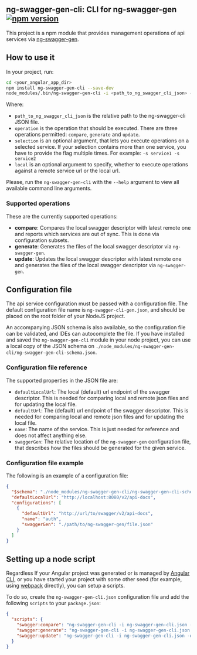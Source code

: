 ## ng-swagger-gen-cli: CLI for ng-swagger-gen [![npm version](https://badge.fury.io/js/ng-swagger-gen-cli.svg)](https://badge.fury.io/js/ng-swagger-gen-cli)

This project is a npm module that provides management operations of api services via [ng-swagger-gen](https://github.com/cyclosproject/ng-swagger-gen).

## How to use it

In your project, run:

```bash
cd <your_angular_app_dir>
npm install ng-swagger-gen-cli --save-dev
node_modules/.bin/ng-swagger-gen-cli -i <path_to_ng_swagger_cli_json> -o operation -s selection -l
```

Where:

- `path_to_ng_swagger_cli_json` is the relative path to the ng-swagger-cli JSON
  file.
- `operation` is the operation that should be executed. There are three operations permitted: `compare`, `generate` and `update`.
- `selection` is an optional argument, that lets you execute operations on a selected service. If your selection contains more than one service, you have to provide the flag multiple times. For example: `-s service1 -s service2`
- `local` is an optional argument to specify, whether to execute operations against a remote service url or the local url.

Please, run the `ng-swagger-gen-cli` with the `--help` argument to view all available command line arguments.

### Supported operations

These are the currently supported operations:

- **compare**: Compares the local swagger descriptor with latest remote one and reports which services are out of sync. This is done via configuration subsets.
- **generate**: Generates the files of the local swagger descriptor via `ng-swagger-gen`.
- **update**: Updates the local swagger descriptor with latest remote one and generates the files of the local swagger descriptor via `ng-swagger-gen`.

## Configuration file

The api service configuration must be passed with a configuration file. The default configuration
file name is `ng-swagger-cli-gen.json`, and should be placed on the root folder
of your NodeJS project.

An accompanying JSON schema is also available, so the configuration file can be
validated, and IDEs can autocomplete the file. If you have installed and
saved the `ng-swagger-gen-cli` module in your node project, you can use a local copy
of the JSON schema on `./node_modules/ng-swagger-gen-cli/ng-swagger-gen-cli-schema.json`.

### Configuration file reference

The supported properties in the JSON file are:

- `defaultLocalUrl`: The local (default) url endpoint of the swagger descriptor. This is needed for comparing local and remote json files and for updating the local file.
- `defaultUrl`: The (default) url endpoint of the swagger descriptor. This is needed for comparing local and remote json files and for updating the local file.
- `name`: The name of the service. This is just needed for reference and does not affect anything else.
- `swaggerGen`: The relative location of the `ng-swagger-gen` configuration file, that describes how the files should be generated for the given service.

### Configuration file example

The following is an example of a configuration file:

```json
{
  "$schema": "./node_modules/ng-swagger-gen-cli/ng-swagger-gen-cli-schema.json",
  "defaultLocalUrl": "http://localhost:8080/v2/api-docs",
  "configurations": [
    {
      "defaultUrl": "http://url/to/swagger/v2/api-docs",
      "name": "auth",
      "swaggerGen": "./path/to/ng-swagger-gen/file.json"
    }
  ]
}
```

## Setting up a node script

Regardless If your Angular project was generated or is managed by
[Angular CLI](https://cli.angular.io/), or you have started your project with
some other seed (for example, using [webpack](https://webpack.js.org/)
directly), you can setup a scripts.

To do so, create the `ng-swagger-gen-cli.json` configuration file and add the
following `scripts` to your `package.json`:

```json
{
  "scripts": {
    "swagger:compare": "ng-swagger-gen-cli -i ng-swagger-gen-cli.json -o compare",
    "swagger:generate": "ng-swagger-gen-cli -i ng-swagger-gen-cli.json -o generate",
    "swagger:update": "ng-swagger-gen-cli -i ng-swagger-gen-cli.json -o update"
  }
}
```
